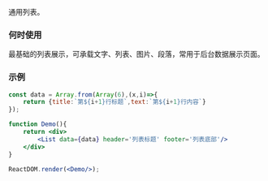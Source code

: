 通用列表。

### 何时使用
最基础的列表展示，可承载文字、列表、图片、段落，常用于后台数据展示页面。

### 示例

<!--start-code-->

```jsx
const data = Array.from(Array(6),(x,i)=>{
    return {title:`第${i+1}行标题`,text:`第${i+1}行内容`}
});

function Demo(){
    return <div>
        <List data={data} header='列表标题' footer='列表底部'/>
    </div>
}

ReactDOM.render(<Demo/>);
```

<!--end-code-->
